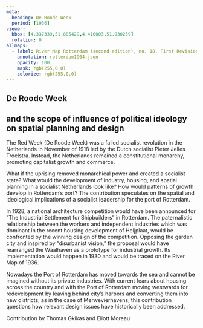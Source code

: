 ```yaml
---
meta:
  heading: De Roode Week
  period: [1936]
viewer:
  bbox: [4.337339,51.885429,4.410003,51.930259]
  rotation: 0
allmaps:
  - label: River Map Rotterdam (second edition), no. 18. First Revision, serie II, 1904. Scale 1:10,000. Geoplaza, VU Amsterdam. National Archives. Signature LL.11007gk.
    annotation: rotterdam1904.json
    opacity: 100
    mask: rgb(255,0,0)
    colorize: rgb(255,0,0)
---
```

## De Roode Week

## and the scope of influence of political ideology on spatial planning and design


The Red Week (De Roode Week) was a failed socialist revolution in the Netherlands in November of 1918 led by the Dutch socialist Pieter Jelles Troelstra. Instead, the Netherlands remained a constitutional monarchy, promoting capitalist growth and commerce.

What if the uprising removed monarchical power and created a socialist state? What would the development of industry, housing, and spatial planning in a socialist Netherlands look like? How would patterns of growth develop in Rotterdam’s port? The contribution speculates on the spatial and ideological implications of a socialist leadership for the port of Rotterdam.

In 1928, a national architecture competition would have been announced for “The Industrial Settlement for Shipbuilders” in Rotterdam. The paternalistic relationship between the workers and independent industries which was dominant in the recent housing development of Heijplaat, would be confronted by the winning design of the competition. Opposing the garden city and inspired by “disurbanist vision,” the proposal would have rearranged the Waalhaven as a prototype for industrial growth. Its implementation would happen in 1930 and would be traced on the River Map of 1936.

Nowadays the Port of Rotterdam has moved towards the sea and cannot be imagined without its private industries. With current fears about housing across the country and with the Port of Rotterdam moving westwards for redevelopment by leaving behind city’s harbors and converting them into new districts, as in the case of Merwevierhavens, this contribution questions how relevant design issues have historically been addressed.

Contribution by Thomas Gkikas and Eliott Moreau
